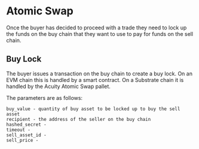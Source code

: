 # Atomic Swap

Once the buyer has decided to proceed with a trade they need to lock up the funds on the buy chain that they want to use to pay for funds on the sell chain. 

## Buy Lock

The buyer issues a transaction on the buy chain to create a buy lock. On an EVM chain this is handled by a smart contract. On a Substrate chain it is handled by the Acuity Atomic Swap pallet.

The parameters are as follows:

```
buy_value - quantity of buy asset to be locked up to buy the sell asset
recipient - the address of the seller on the buy chain
hashed_secret - 
timeout - 
sell_asset_id - 
sell_price - 
```
